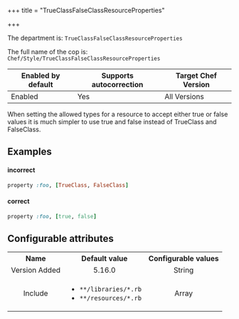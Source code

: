 +++
title = "TrueClassFalseClassResourceProperties"

+++

<!-- This content is automatically generated. See https://github.com/chef/chef-web-docs/blob/main/generated/README.md -->

The department is: `TrueClassFalseClassResourceProperties`

The full name of the cop is: `Chef/Style/TrueClassFalseClassResourceProperties`

| Enabled by default | Supports autocorrection | Target Chef Version |
| --- | --- | --- |
| Enabled | Yes | All Versions |

When setting the allowed types for a resource to accept either true or false values it is much simpler to use true and false instead of TrueClass and FalseClass.

## Examples


#### incorrect

```ruby
property :foo, [TrueClass, FalseClass]
```

#### correct

```ruby
property :foo, [true, false]
```

## Configurable attributes

<table>
<tbody><tr>
<th>Name</th>
<th>Default value</th>
<th>Configurable values</th>
</tr>
<tr>
<td style="text-align:center">Version Added</td>
<td style="text-align:center">5.16.0</td>
<td style="text-align:center">String</td>
</tr>
<tr><td style="text-align:center">Include</td>
<td style="text-align:center"><ul>
<li><code>**/libraries/*.rb</code></li>
<li><code>**/resources/*.rb</code></li>
</ul>
</td>
<td style="text-align:center">Array</td>
</tr></tbody></table>
